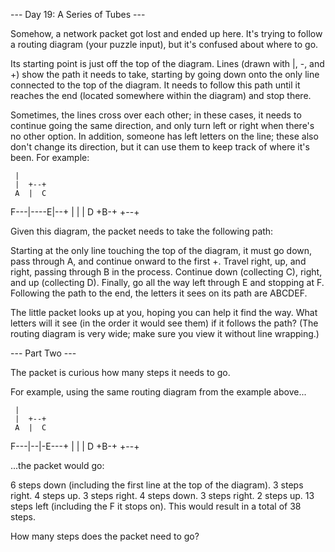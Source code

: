 --- Day 19: A Series of Tubes ---

Somehow, a network packet got lost and ended up here. It's trying to follow a routing diagram (your puzzle input), but it's confused about where to go.

Its starting point is just off the top of the diagram. Lines (drawn with |, -, and +) show the path it needs to take, starting by going down onto the only line connected to the top of the diagram. It needs to follow this path until it reaches the end (located somewhere within the diagram) and stop there.

Sometimes, the lines cross over each other; in these cases, it needs to continue going the same direction, and only turn left or right when there's no other option. In addition, someone has left letters on the line; these also don't change its direction, but it can use them to keep track of where it's been. For example:

     |          
     |  +--+    
     A  |  C    
 F---|----E|--+ 
     |  |  |  D 
     +B-+  +--+ 

Given this diagram, the packet needs to take the following path:

Starting at the only line touching the top of the diagram, it must go down, pass through A, and continue onward to the first +.
Travel right, up, and right, passing through B in the process.
Continue down (collecting C), right, and up (collecting D).
Finally, go all the way left through E and stopping at F.
Following the path to the end, the letters it sees on its path are ABCDEF.

The little packet looks up at you, hoping you can help it find the way. What letters will it see (in the order it would see them) if it follows the path? (The routing diagram is very wide; make sure you view it without line wrapping.)

--- Part Two ---

The packet is curious how many steps it needs to go.

For example, using the same routing diagram from the example above...

     |          
     |  +--+    
     A  |  C    
 F---|--|-E---+ 
     |  |  |  D 
     +B-+  +--+ 

...the packet would go:

6 steps down (including the first line at the top of the diagram).
3 steps right.
4 steps up.
3 steps right.
4 steps down.
3 steps right.
2 steps up.
13 steps left (including the F it stops on).
This would result in a total of 38 steps.

How many steps does the packet need to go?
